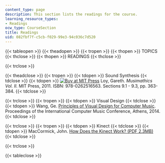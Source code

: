 ```yaml
---
content_type: page
description: This section lists the readings for the course.
learning_resource_types:
- Readings
ocw_type: CourseSection
title: Readings
uid: 082fbf7f-c5cb-f029-99e3-94c036c7d520
---
```


{{< tableopen >}}
{{< theadopen >}}
{{< tropen >}}
{{< thopen >}}
TOPICS
{{< thclose >}}
{{< thopen >}}
READINGS
{{< thclose >}}

{{< trclose >}}

{{< theadclose >}}
{{< tropen >}}
{{< tdopen >}}
Sound Synthesis
{{< tdclose >}}
{{< tdopen >}}
[![Buy at MIT Press](/images/mp_logo.gif)](https://mitpress.mit.edu/books/musimathics-volume-2) Loy, Gareth. _Musimathics Vol. II._ MIT Press, 2011. ISBN: 978-0262516563. Sections 9.1 - 9.3, pp. 363-384.
{{< tdclose >}}

{{< trclose >}}
{{< tropen >}}
{{< tdopen >}}
Visual Design
{{< tdclose >}}
{{< tdopen >}}
Wang, Ge. [Principles of Visual Design for Computer Music](http://quod.lib.umich.edu/i/icmc/bbp2372.2014.060/1). Proceedings of the International Computer Music Conference, Athens, 2014.
{{< tdclose >}}

{{< trclose >}}
{{< tropen >}}
{{< tdopen >}}
Kinect
{{< tdclose >}}
{{< tdopen >}}
MacCormick, John. [How Does the Kinect Work? (PDF 2.3MB)](https://users.dickinson.edu/~jmac/selected-talks/kinect.pdf)
{{< tdclose >}}

{{< trclose >}}

{{< tableclose >}}